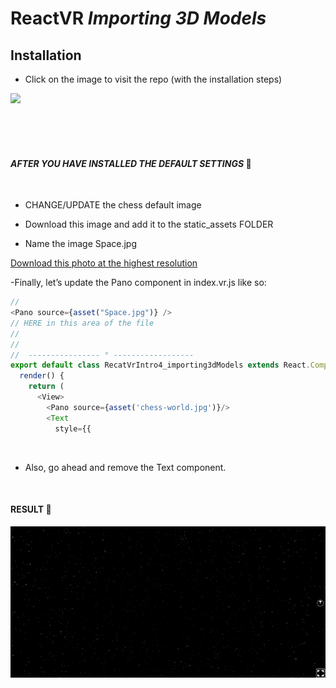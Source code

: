 # ReactVR _Importing 3D Models_

## Installation

- Click on the image to visit the repo (with the installation steps)

[<img src="./img/default-chess.gif"/>](https://github.com/nadiamariduena/react-vr-intro1)

<br>
<br>
<br>

#### _AFTER YOU HAVE INSTALLED THE DEFAULT SETTINGS_ 🐖

<br>

- CHANGE/UPDATE the chess default image
- Download this image and add it to the static_assets FOLDER

- Name the image Space.jpg

[Download this photo at the highest resolution](https://flic.kr/p/5C3Bcx)

-Finally, let’s update the Pano component in index.vr.js like so:

```javascript
//
<Pano source={asset("Space.jpg")} />
// HERE in this area of the file
//
//
//  ---------------- ° ------------------
export default class RecatVrIntro4_importing3dModels extends React.Component {
  render() {
    return (
      <View>
        <Pano source={asset('chess-world.jpg')}/>
        <Text
          style={{
```

<br>

- Also, go ahead and remove the Text component.


<br>

#### RESULT 👾

[<img src="./img/changing-pano-image.gif"/>]()

<!-- # React 360 _VR VIDEOS_

## Learning how to add Videos to 360 scene

  <hr>
  <br>

 ## WARNING!!

#### ⚠️ Video issues related to adblocker 🕵️

- SOMETIMES the video takes more than 10 secs to load, its due to how long the bundle takes to build

- After completing the tutorial, I spent more than an hour trying to figure out "why?" the video didn't show,
  at the end I decided to test it in another browser and bingo, I realized that it was related to my adblocker

[<img src="./img/browsers-issues.gif"/>]()

- MOZILLA seems to work perfectly (without adblocker of course) -->
